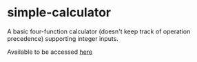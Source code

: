 # simple-calculator

A basic four-function calculator (doesn't keep track of operation precedence) supporting integer inputs. 

Available to be accessed [here](https://simple-calculator-six-alpha.vercel.app/)
